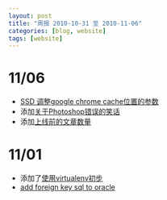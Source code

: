 ```yaml
---
layout: post
title: "周报 2010-10-31 至 2010-11-06"
categories: [blog, website]
tags: [website]
---
```



11/06
=========
 * [SSD 调整google chrome cache位置的参数](/knowledge/entry/ssd.html)
 * 添加[关于Photoshop错误的笑话](/blog/story/model-missing-leg.html)
 * 添加[上线前的文章数量](/blog/website/how-many-blogs-to-start.html)

11/01
=========
 * 添加了[使用virtualenv初步](/blog/django/virtualenv.html)
 * [add foreign key sql to oracle](/knowledge/entry/database.html)

